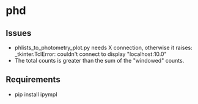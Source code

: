 # phd

## Issues

* phlists_to_photometry_plot.py needs X connection, otherwise it raises: _tkinter.TclError: couldn't connect to display "localhost:10.0"
* The total counts is greater than the sum of the "windowed" counts.

## Requirements
* pip install ipympl